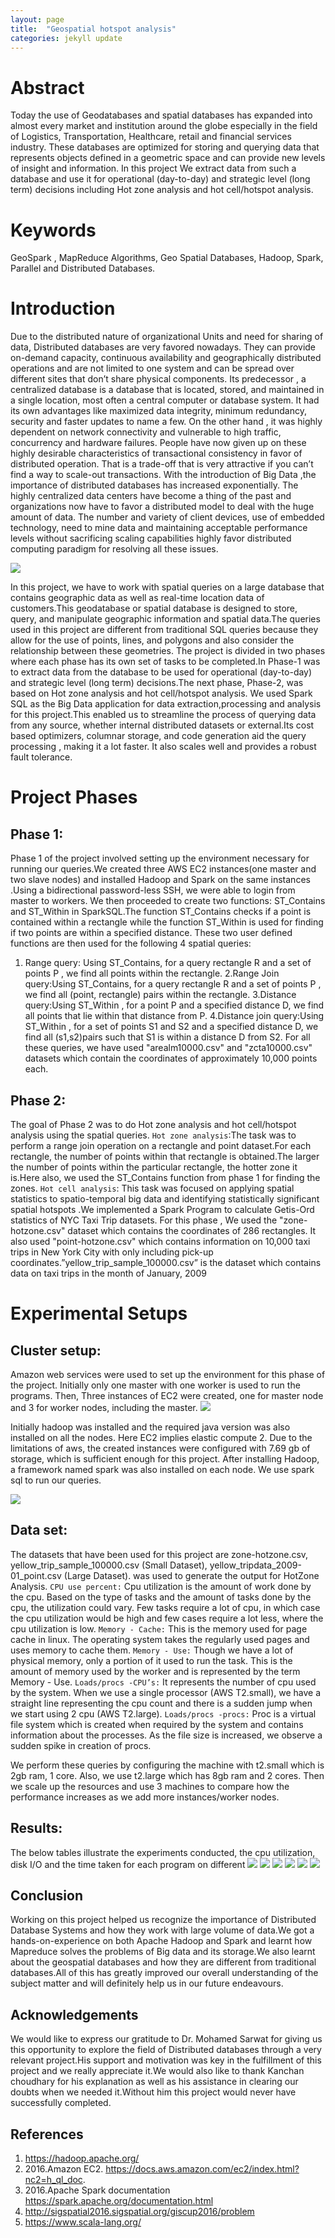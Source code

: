 ```yaml
---
layout: page
title:  "Geospatial hotspot analysis"
categories: jekyll update
---
```

# Abstract
Today the use of Geodatabases and spatial databases has expanded into almost every market and institution around the globe especially in the field of Logistics, Transportation, Healthcare, retail and financial services industry. These databases are optimized for storing and querying data that represents objects defined in a geometric space and can provide new levels of insight and information. In this project We extract data from such a  database and use it for operational (day-to-day) and strategic level (long term) decisions including Hot zone analysis and hot cell/hotspot analysis.
# Keywords
GeoSpark , MapReduce Algorithms, Geo Spatial Databases, Hadoop, Spark, Parallel and Distributed Databases.
# Introduction
Due to the distributed nature of organizational Units and need for sharing of data, Distributed databases are very  favored nowadays. They  can provide  on-demand capacity, continuous availability and geographically distributed operations and are not limited to one system and can be  spread over different sites that don’t share physical components. Its predecessor , a centralized database  is a database that is located, stored, and maintained in a single location, most often a central computer or database system. It had its own advantages like maximized data integrity, minimum redundancy, security and faster updates to name a few. On the other hand , it was highly dependent on network connectivity and vulnerable to high traffic, concurrency and hardware failures. People have now  given up on these highly desirable characteristics of transactional consistency in favor of distributed operation. That is a trade-off that is very attractive if you can’t find a way to scale-out transactions.
With the introduction of Big Data ,the importance of distributed databases has increased exponentially.
The highly centralized data centers have become a thing of the past and organizations now have to  favor a distributed model to deal with the huge amount of data. The number and variety of client devices, use of embedded technology, need to mine data and maintaining acceptable performance levels without sacrificing  scaling capabilities highly favor distributed computing paradigm for resolving all these issues.

![](images/geospatial1.png)

In this project, we have to work with spatial queries on a large database that contains geographic data as well as real-time location data of customers.This geodatabase or spatial database is  designed to store, query, and manipulate geographic information and spatial data.The queries used in this project  are different from traditional  SQL queries because they allow for the use of points, lines, and polygons and also consider the relationship between these geometries.
The project is divided in two phases where each phase has its own set of tasks to be completed.In  Phase-1 was to extract data from the  database to be used for operational (day-to-day) and strategic level (long term) decisions.The next phase,  Phase-2, was based on Hot zone analysis and hot cell/hotspot analysis.
We used Spark SQL as the Big Data application for data extraction,processing and analysis for this project.This enabled us to streamline the process of querying data from any source, whether internal distributed datasets or external.Its cost based optimizers, columnar storage, and code generation aid the query processing  , making it a lot faster. It also scales well and provides a robust fault tolerance.
# Project Phases 
## Phase 1:
Phase 1 of the project involved setting up the environment necessary for running our queries.We created three AWS EC2 instances(one master and two slave nodes) and installed Hadoop and Spark on the same instances .Using a bidirectional password-less SSH, we were able to login from master to workers.
We then proceeded to create two functions: ST_Contains and ST_Within in SparkSQL.The function ST_Contains checks if a point is contained within a rectangle while the function ST_Within is used for finding if two points are within a specified distance.
These two user defined functions are then used for the following 4 spatial queries:
1. Range query: Using ST_Contains, for a query rectangle R and a set of points P , we find all points within the rectangle.
2.Range Join query:Using ST_Contains, for a query rectangle R and a set of points P , we find all (point, rectangle) pairs within the rectangle.
3.Distance query:Using ST_Within , for a point P and a specified distance D, we find all points that lie within that distance from P.
4.Distance join query:Using ST_Within , for a set of points S1 and S2 and a specified distance D, we find all (s1,s2)pairs such that  S1 is within a distance D from S2.
For all these queries, we have used  "arealm10000.csv" and "zcta10000.csv" datasets which contain the coordinates of approximately  10,000 points each. 
## Phase 2:
The goal of Phase 2 was to do Hot zone analysis and hot cell/hotspot analysis using the spatial queries.
`Hot zone analysis`:The task was to perform a range join operation on a rectangle and point dataset.For each rectangle, the number of points  within that rectangle is obtained.The larger the number of points within the particular rectangle, the hotter zone it is.Here also, we used the ST_Contains function from phase 1 for finding the zones.
`Hot cell analysis`:
This task was focused on applying spatial statistics to spatio-temporal big data and identifying statistically significant spatial hotspots .We implemented a Spark Program to calculate Getis-Ord statistics of NYC Taxi Trip datasets.
For this phase , We used the "zone-hotzone.csv" dataset which contains the coordinates of 286 rectangles. It also used "point-hotzone.csv" which contains information on 10,000 taxi trips in New York City with only  including pick-up coordinates.”yellow_trip_sample_100000.csv” is the dataset which contains data on taxi trips in the month of January, 2009

# Experimental Setups
## Cluster setup:
Amazon web services were used to set up the environment for this phase of the project. Initially only one master with one worker is used to run the programs. Then, Three instances of EC2 were created, one for master node and 3 for worker nodes, including the master. 
![](images/geospatial2.png)

Initially hadoop was installed and the required java version was also installed on all the nodes. Here EC2 implies elastic compute 2. Due to the limitations of aws, the created instances were configured with 7.69 gb of storage, which is sufficient enough for this project. After installing Hadoop, a framework named spark was also installed on each node. We use spark sql to run our queries.

![](images/geospatial3.png)

## Data set:
The datasets that have been used for this project are zone-hotzone.csv, yellow_trip_sample_100000.csv (Small Dataset), yellow_tripdata_2009-01_point.csv (Large Dataset). was used to generate the output for HotZone Analysis.
`CPU use percent:` Cpu utilization is the amount of work done by the cpu. Based on the type of tasks and the amount of tasks done by the cpu, the utilization could vary. Few tasks require a lot of cpu, in which case the cpu utilization would be high and few cases require a lot less, where the cpu utilization is low.
`Memory - Cache:`  This is the memory used for page cache in linux. The operating system takes the regularly used pages and uses memory to cache them.
`Memory - Use:` Though we have a lot of physical memory, only a portion of it used to run the task. This is the amount of memory used by the worker and is represented by the term Memory - Use.
`Loads/procs -CPU’s:` It represents the number of cpu used by the system. When we use a single processor (AWS T2.small), we have a straight line representing the cpu count and there is a sudden jump when we start using 2 cpu (AWS T2.large). 
`Loads/procs -procs:` Proc is a virtual file system which is created when required by the system and contains information about the processes. As the file size is increased, we observe a sudden spike in creation of procs.

We perform these queries by configuring the machine with t2.small which is 2gb ram, 1 core. Also, we use t2.large which has 8gb ram and 2 cores. Then we scale up the resources and use 3 machines to compare how the performance increases as we add more instances/worker nodes.
## Results:
 The below tables illustrate the experiments conducted, the cpu utilization, disk I/O and the time taken for each program on different 
![](images/dds_graph1.png)
![](images/dds_graph2.png)
![](images/dds_graph3.png)
![](images/dds_graph4.png)
![](images/dds_graph5.png)
![](images/dds_graph6.png)
## Conclusion
Working on this project helped us recognize the importance  of  Distributed Database Systems and how they work with large volume of data.We got a hands-on-experience on both Apache Hadoop and Spark and learnt how Mapreduce solves the problems of Big data and its storage.We also learnt about the geospatial databases and how they are different from traditional databases.All of this has greatly improved our overall understanding of the subject matter and will definitely help us in our future endeavours.
## Acknowledgements
We would like to express our gratitude to Dr. Mohamed Sarwat for giving us this opportunity to explore the field of Distributed databases through a very relevant project.His support and motivation was key in the fulfillment of this project and we really appreciate it.We would also like to thank Kanchan choudhary for his explanation as well as his assistance in clearing our doubts when we needed it.Without him this project would never have successfully completed.
## References
  1. https://hadoop.apache.org/ 
  2. 2016.Amazon EC2. https://docs.aws.amazon.com/ec2/index.html?nc2=h_ql_doc. 
  3. 2016.Apache Spark documentation https://spark.apache.org/documentation.html
  4.  http://sigspatial2016.sigspatial.org/giscup2016/problem
  5. https://www.scala-lang.org/